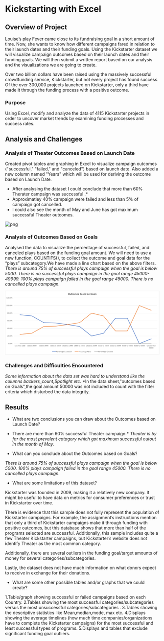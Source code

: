 # Kickstarting with Excel

## Overview of Project

Louise’s play Fever came close to its fundraising goal in a short amount of time. Now, she wants to know how different campaigns fared in relation to their launch dates and their funding goals. Using the Kickstarter dataset we will visualize campaign outcomes based on their launch dates and their funding goals. We will then submit a written report based on our analysis and the visualizations we are going to create.

Over two billion dollars have been raised using the massively successful crowdfunding service, Kickstarter, but not every project has found success. Of the over 300,000 projects launched on Kickstarter, only a third have made it through the funding process with a positive outcome.


### Purpose

Using Excel, modify and analyze the data of 4115 Kickstarter projects in order to uncover market trends by examining funding processes and success rates.


## Analysis and Challenges

### Analysis of Theater Outcomes Based on Launch Date
Created pivot tables and graphing in Excel to visualize campaign outcomes ("successful," "failed," and "canceled") based on launch date. Also added a new column named "Years" which will be used for deriving the outcome based on Launch Date.
* After analysing the dataset I could conclude that more than 60% Therater campaign was successful .*
* Approximatley 40% campaign were failed and less than 5% of campaign got cancelled.
* I could also see the month of May and June has got maximum successful Theater outcomes.

![png](Images/Theater_Outcomes_vs_Launch)

### Analysis of Outcomes Based on Goals
Analysed the data to visualize the percentage of successful, failed, and canceled plays based on the funding goal amount. We will need to use a new function, COUNTIFS(), to collect the outcome and goal data for the “plays” subcategory.We have made a line chart based on the above filters.
*There is around 75% of successful plays campaign when the goal is below 5000.*
*There is no successful plays campaign in the goal range 45000-49999.*
*100% plays campaign failed in the goal range 45000.*
*There is no cancelled plays campaign.*

![Outcomes Based on Goals](Images/Outcomes_vs_Goals.PNG)

### Challenges and Difficulties Encountered

*Some information about the data set was hard to understand like the columns backers_count,Spotlight etc.*
*In the data sheet,"outcomes based on Goals",the goal amount 50000 was not included to count with the filter criteria which disturbed the data integrity. 


## Results

- What are two conclusions you can draw about the Outcomes based on Launch Date?

* There are more than 60% successful Theater campaign.*
*Theater is by far the most prevalent catagory which got maximum successful outout in the month of May.*

- What can you conclude about the Outcomes based on Goals?

*There is around 75% of successful plays campaign when the goal is below 5000.*
*100% plays campaign failed in the goal range 45000.*
*There is no cancelled plays campaign.*

- What are some limitations of this dataset?

Kickstarter was founded in 2009, making it a relatively new company. It might be useful to have data on metrics for consumer preferences or trust in Kickstarter over time.

There is evidence that this sample does not fully represent the population of Kickstarter campaigns. For example, the assignment’s instructions mention that only a third of Kickstarter campaigns make it through funding with positive outcomes, but this database shows that more than half of the programs selected are successful. Additionally, this sample includes quite a few Theater Kickstarter campaigns, but Kickstarter’s website does not identify Theater as the most common category.

Additionally, there are several outliers in the funding goal/target amounts of money for several categories/subcategories.

Lastly, the dataset does not have much information on what donors expect to receive in exchange for their donations.

- What are some other possible tables and/or graphs that we could create?

1.Table/graph showing successful or failed campaigns based on each Country.
2.Tables showing the most successful categories/subcategories versus the most unsuccessful categories/subcategories .
3.Tables showing the descriptive statistics like Mean,median,mode, max etc.
4.Displays showing the average timelines (how much time companies/organizations have to complete the Kickstarter campaigns) for the most successful and least successful types of programs.
5.Displays and tables that exclude significant funding goal outliers.


